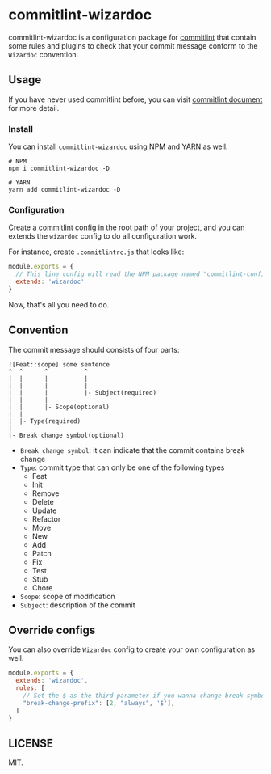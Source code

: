 # commitlint-wizardoc
commitlint-wizardoc is a configuration package for [commitlint](https://github.com/conventional-changelog/commitlint) that contain some rules and plugins to check that your commit message conform to the `Wizardoc` convention.

## Usage
If you have never used commitlint before, you can visit [commitlint document](https://commitlint.js.org/) for more detail.

### Install
You can install `commitlint-wizardoc` using NPM and YARN as well.

```shell
# NPM
npm i commitlint-wizardoc -D

# YARN
yarn add commitlint-wizardoc -D
```

### Configuration
Create a [commitlint](https://github.com/conventional-changelog/commitlint) config in the root path of your project, and you can extends the `wizardoc` config to do all configuration work.

For instance, create `.commitlintrc.js` that looks like:

```js
module.exports = {
  // This line config will read the NPM package named "commitlint-config-wizardoc", so please make sure you have installed it before config this line.
  extends: 'wizardoc'
}
```

Now, that's all you need to do.

## Convention
The commit message should consists of four parts:
```
![Feat::scope] some sentence
^  ^      ^          ^
|  |      |          |
|  |      |          |
|  |      |          |- Subject(required)
|  |      |
|  |      |- Scope(optional)
|  |
|  |- Type(required)
|
|- Break change symbol(optional)
```

- `Break change symbol`: it can indicate that the commit contains break change
- `Type`: commit type that can only be one of the following types
  - Feat
  - Init
  - Remove
  - Delete
  - Update
  - Refactor
  - Move
  - New
  - Add
  - Patch
  - Fix
  - Test
  - Stub
  - Chore
- `Scope`: scope of modification
- `Subject`: description of the commit 

## Override configs
You can also override `Wizardoc` config to create your own configuration as well.

```js
module.exports = {
  extends: 'wizardoc',
  rules: [
    // Set the $ as the third parameter if you wanna change break symbol to $
    "break-change-prefix": [2, "always", '$'],
  ]
}
```

## LICENSE
MIT.
